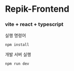 # Repik-Frontend

### vite + react + typescript

실행 명령어
```
npm install
```

개발 서버 실행
```
npm run dev
```